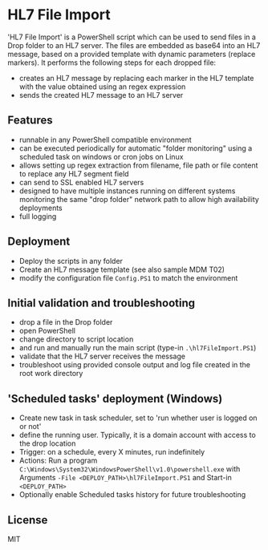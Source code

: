 # HL7 File Import

'HL7 File Import' is a PowerShell script which can be used to send files in a Drop folder to an HL7 server.
The files are embedded as base64 into an HL7 message, based on a provided template with dynamic parameters (replace markers).
It performs the following steps for each dropped file:
- creates an HL7 message by replacing each marker in the HL7 template with the value obtained using an regex expression
- sends the created HL7 message to an HL7 server

## Features
- runnable in any PowerShell compatible environment
- can be executed periodically for automatic "folder monitoring" using a scheduled task on windows or cron jobs on Linux
- allows setting up regex extraction from filename, file path or file content to replace any HL7 segment field
- can send to SSL enabled HL7 servers
- designed to have multiple instances running on different systems monitoring the same "drop folder" network path to allow high availability deployments
- full logging 

## Deployment

- Deploy the scripts in any folder
- Create an HL7 message template (see also sample MDM T02)
- modify the configuration file ```Config.PS1``` to match the environment

## Initial validation and troubleshooting

- drop a file in the Drop folder
- open PowerShell 
- change directory to script location 
- and run and manually run the main script (type-in ```.\hl7FileImport.PS1```)
- validate that the HL7 server receives the message 
- troubleshoot using provided console output and log file created in the root work directory

## 'Scheduled tasks' deployment (Windows)

- Create new task in task scheduler, set to 'run whether user is logged on or not'
- define the running user. Typically, it is a domain account with access to the drop location
- Trigger: on a schedule, every X minutes, run indefinitely
- Actions: Run a program ```C:\Windows\System32\WindowsPowerShell\v1.0\powershell.exe``` with Arguments ```-File <DEPLOY_PATH>\hl7FileImport.PS1``` and Start-in ```<DEPLOY_PATH>```
- Optionally enable Scheduled tasks history for future troubleshooting

## License
MIT